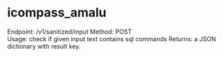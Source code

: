 # icompass_amalu

Endpoint: /v1/sanitized/input
Method: POST             
Usage: check if given input text contains sql commands
Returns: a JSON dictionary with result key.
